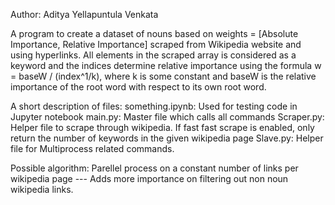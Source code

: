 Author:  Aditya Yellapuntula Venkata

A program to create a dataset of nouns based on weights = [Absolute Importance, Relative Importance] scraped from Wikipedia website and using hyperlinks.
All elements in the scraped array is considered as a keyword and the indices determine relative importance using the formula w = baseW / (index^1/k), where k is some constant and baseW is the relative importance of the root word with respect to its own root word.

A short description of files:
something.ipynb: Used  for testing code in Jupyter notebook
main.py: Master file which calls all commands
Scraper.py: Helper file to scrape through wikipedia. If fast fast scrape is enabled, only return the number of keywords in the given wikipedia page
Slave.py: Helper file for Multiprocess related commands.

Possible algorithm:
Parellel process on a constant number of links per wikipedia page --- Adds more importance on filtering out non noun wikipedia links.
